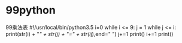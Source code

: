 # 99python
99乘法表
#!/usr/local/bin/python3.5
i=0
while i <= 9:
    j = 1
    while j <= i:
        print(str(i) + "*" + str(j) +  "=" +  str(i*j),end=" ")
        j+=1
    print()
    i+=1
print()
